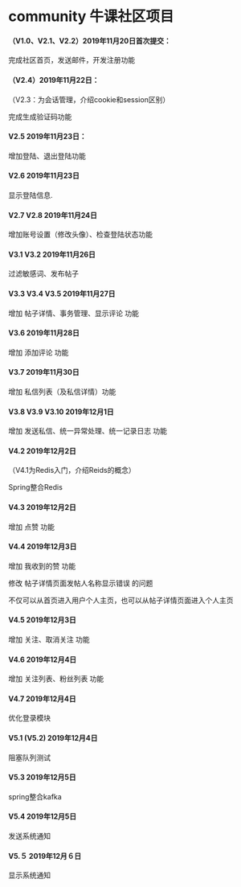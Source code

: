 # community 牛课社区项目
#### （V1.0、V2.1、V2.2）2019年11月20日首次提交：
完成社区首页，发送邮件，开发注册功能
#### （V2.4）2019年11月22日：
（V2.3：为会话管理，介绍cookie和session区别）

完成生成验证码功能
#### V2.5 2019年11月23日：
增加登陆、退出登陆功能
#### V2.6 2019年11月23日
显示登陆信息.
#### V2.7 V2.8 2019年11月24日
增加账号设置（修改头像）、检查登陆状态功能
#### V3.1 V3.2 2019年11月26日
过滤敏感词、发布帖子
#### V3.3 V3.4 V3.5 2019年11月27日
增加 帖子详情、事务管理、显示评论 功能
#### V3.6 2019年11月28日
增加 添加评论 功能
#### V3.7 2019年11月30日
增加 私信列表（及私信详情）功能
#### V3.8 V3.9 V3.10 2019年12月1日
增加 发送私信、统一异常处理、统一记录日志 功能
#### V4.2 2019年12月2日
（V4.1为Redis入门，介绍Reids的概念）

Spring整合Redis
#### V4.3 2019年12月2日
增加 点赞 功能
#### V4.4 2019年12月3日
增加 我收到的赞 功能

修改 帖子详情页面发帖人名称显示错误 的问题

不仅可以从首页进入用户个人主页，也可以从帖子详情页面进入个人主页
#### V4.5 2019年12月3日
增加 关注、取消关注 功能
#### V4.6 2019年12月4日
增加 关注列表、粉丝列表 功能
#### V4.7 2019年12月4日
优化登录模块
#### V5.1 (V5.2) 2019年12月4日
阻塞队列测试
#### V5.3 2019年12月5日
spring整合kafka
#### V5.4 2019年12月5日
发送系统通知
#### V5.５ 2019年12月６日
显示系统通知